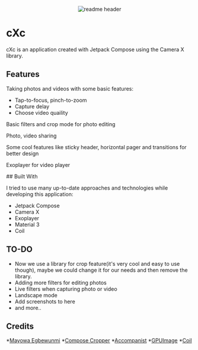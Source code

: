 <p align="center">
  <img src="https://lh3.googleusercontent.com/1f6m3ddhXa7CrIHuoGcNsdF7J7sH2SF3MnC13HVihQN1PMkkj5AbMl2zWaAgRV2Mzg" alt="readme header"/>
</p>

# cXc
cXc is an application created with Jetpack Compose using the Camera X library.

## Features

Taking photos and videos with some basic features:
* Tap-to-focus, pinch-to-zoom
* Capture delay
* Choose video quaility

Basic filters and crop mode for photo editing

Photo, video sharing

Some cool features like sticky header, horizontal pager and transitions for better design

Exoplayer for video player

## Built With

I tried to use many up-to-date approaches and technologies while developing this application:

* Jetpack Compose
* Camera X
* Exoplayer
* Material 3
* Coil

## TO-DO

* Now we use a library for crop feature(it's very cool and easy to use though), maybe we could change it for our needs and then remove the library.
* Adding more filters for editing photos
* Live filters when capturing photo or video
* Landscape mode
* Add screenshots to here
* and more..

## Credits

*[Mayowa Egbewunmi](https://github.com/mayowa-egbewunmi/camerexandcompose)
*[Compose Cropper](https://github.com/SmartToolFactory/Compose-Cropper)
*[Accompanist](https://github.com/google/accompanist)
*[GPUImage](https://github.com/cats-oss/android-gpuimage)
*[Coil](https://coil-kt.github.io/coil/)




